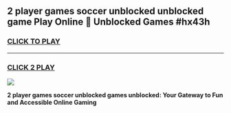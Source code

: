 
## 2 player games soccer unblocked unblocked game Play Online 👋 Unblocked Games #hx43h
<h3>
<a href="https://premium.freeplayer.one?title=2_player_games_soccer_unblocked&ref=21F">CLICK TO PLAY</a></h3>
<hr>

<h3>
<a href="https://premium.freeplayer.one?title=2_player_games_soccer_unblocked&ref=21F">CLICK 2 PLAY</a>
  
</h3>

<a href="https://premium.freeplayer.one?title=2_player_games_soccer_unblocked&ref=21F/"><img src="https://clearcache.store/games.png"></a>


**2 player games soccer unblocked games unblocked: Your Gateway to Fun and Accessible Online Gaming**
